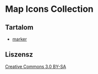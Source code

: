 # Map Icons Collection

## Tartalom

- [marker](https://mapicons.mapsmarker.com/category/markers/)

## Liszensz

[Creative Commons 3.0 BY-SA](https://mapicons.mapsmarker.com/about/license/)
